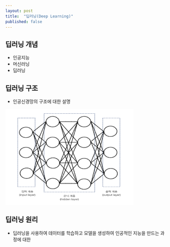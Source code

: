 ```yaml
---
layout: post
title:  "딥러닝(Deep Learning)"
published: false
---
```


## 딥러닝 개념
 - 인공지능
 - 머신러닝
 - 딥러닝


## 딥러닝 구조
 - 인공신경망의 구조에 대한 설명



<img src="../images/2022-07-04-deeplearning/dnn.png" height="300px" width="400px"  align="center">  



## 딥러닝 원리

 - 딥러닝을 사용하여 데이터를 학습하고 모델을 생성하여 인공적인 지능을 만드는 과정에 대한 
